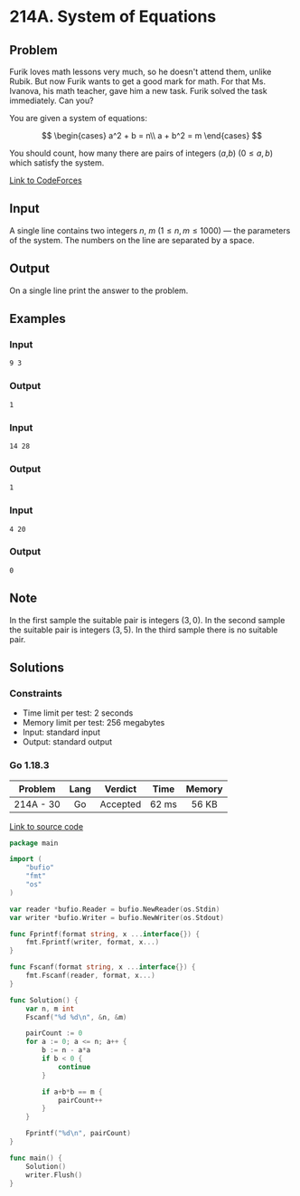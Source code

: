 # 214A. System of Equations

## Problem

Furik loves math lessons very much, so he doesn't attend them, unlike Rubik. But now Furik wants to get a good mark for math. For that Ms. Ivanova, his math teacher, gave him a new task. Furik solved the task immediately. Can you?

You are given a system of equations:

$$
\begin{cases}
    a^2 + b = n\\
    a + b^2 = m
\end{cases}
$$

You should count, how many there are pairs of integers ($a$,$b$) ($0 \leq a$, $b$) which satisfy the system.

[Link to CodeForces](https://codeforces.com/problemset/problem/214/A)

## Input

A single line contains two integers $n$, $m$ ($1 \leq n$, $m \leq 1000$) — the parameters of the system. The numbers on the line are separated by a space.

## Output

On a single line print the answer to the problem.

## Examples

### Input

```
9 3
```

### Output

```
1
```

### Input

```
14 28
```

### Output

```
1
```

### Input

```
4 20
```

### Output

```
0
```

## Note

In the first sample the suitable pair is integers (3, 0). In the second sample the suitable pair is integers (3, 5). In the third sample there is no suitable pair.

## Solutions

### Constraints

  - Time limit per test: 2 seconds
  - Memory limit per test: 256 megabytes
  - Input: standard input
  - Output: standard output

### Go 1.18.3

|  Problem  |    Lang   |  Verdict |  Time  |  Memory  |
|:---------:|:---------:|:--------:|:------:|:--------:|
| 214A - 30 |    Go     | Accepted |  62 ms |   56 KB  |

[Link to source code](solution.go)

```go
package main

import (
	"bufio"
	"fmt"
	"os"
)

var reader *bufio.Reader = bufio.NewReader(os.Stdin)
var writer *bufio.Writer = bufio.NewWriter(os.Stdout)

func Fprintf(format string, x ...interface{}) {
	fmt.Fprintf(writer, format, x...)
}

func Fscanf(format string, x ...interface{}) {
	fmt.Fscanf(reader, format, x...)
}

func Solution() {
	var n, m int
	Fscanf("%d %d\n", &n, &m)

	pairCount := 0
	for a := 0; a <= n; a++ {
		b := n - a*a
		if b < 0 {
			continue
		}

		if a+b*b == m {
			pairCount++
		}
	}

	Fprintf("%d\n", pairCount)
}

func main() {
	Solution()
	writer.Flush()
}
```
